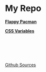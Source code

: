 My Repo
=============

<p><a href="http://iamkumaran.github.io/flappy-pacman/"><b>Flappy Pacman</b></a></p>
<p><a href="http://iamkumaran.github.io/css-variables/"><b>CSS Variables</b></a></p>
<br/> <br/> <br/> <br/>
<p><a href="https://github.com/iamkumaran">Github Sources</a></p>
